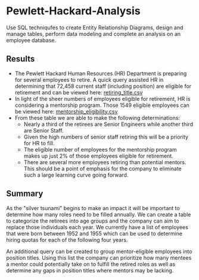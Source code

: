 # Pewlett-Hackard-Analysis
Use SQL techniqufes to create Entity Relationship Diagrams, design and manage tables, perform data modeling and complete an analysis on an employee database.

## Results
- The Pewlett Hackard Human Resources (HR) Department is preparing for several employees to retire. A quick query assisted HR in determining that 72,458 current staff (including position) are eligible for retirement and can be viewed here: [retiring_title.csv](https://github.com/gforce2332/Pewlett-Hackard_Analysis/blob/main/Data/retiring_titles.csv)
- In light of the sheer numbers of employees eligible for retirement, HR is considering a mentorship program. Those 1549 eligible employees can be viewed here: [mentorship_eligibility.csv](https://github.com/gforce2332/Pewlett-Hackard_Analysis/blob/main/Data/mentorship_eligibility.csv)
- From these table we are able to make the following determinations:
  - Nearly a third of the retirees are Senior Engineers while another third are Senior Staff.
  - Given the high numbers of senior staff retiring this will be a priority for HR to fill. 
  - The eligible number of employees for the mentorship program makes up just 2% of those employees eligible for retirement.
  - There are several more employees retiring than potential mentors. This should be a point of emphasis for the company to eliminate such a large learning curve going forward. 

## Summary
As the "silver tsunami" begins to make an impact it will be important to determine how many roles need to be filled annually. We can create a table to categorize the retirees into age groups and the company can aim to replace those individuals each year. We currently have a list of employees that were born between 1952 and 1955 which can be used to determine hiring quotas for each of the following four years. 

An additional query can be created to group mentor-eligible employees into position titles. Using this list the company can prioritize how many mentees a mentor could potentially take on to fulfill the retired roles as well as determine any gaps in position titles where mentors may be lacking. 
